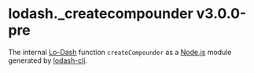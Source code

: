 # lodash._createcompounder v3.0.0-pre

The internal [Lo-Dash](https://lodash.com/) function `createCompounder` as a [Node.js](http://nodejs.org/) module generated by [lodash-cli](https://www.npmjs.com/package/lodash-cli).
